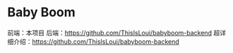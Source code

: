 # Baby Boom

前端：本项目
后端：https://github.com/ThisIsLoui/babyboom-backend
超详细介绍：https://github.com/ThisIsLoui/babyboom-backend
